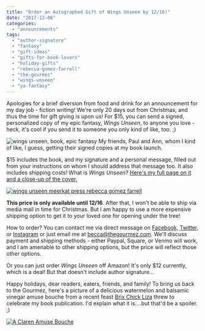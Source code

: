 ```yaml
---
title: "Order an Autographed Gift of Wings Unseen by 12/16!"
date: "2017-12-06"
categories:
  - "announcements"
tags:
  - "author-signature"
  - "fantasy"
  - "gift-ideas"
  - "gifts-for-book-lovers"
  - "holiday-gifts"
  - "rebecca-gomez-farrell"
  - "the-gourmez"
  - "wings-unseen"
  - "ya-fantasy"
---
```


Apologies for a brief diversion from food and drink for an announcement for my day job - fiction writing! We're only 20 days out from Christmas, and thus the time for gift giving is upon us! For $15, you can send a signed, personalized copy of my epic fantasy, _Wings Unseen_, to anyone you love - heck, it's cool if you send it to someone you only kind of like, too. ;)




<div class="caption">

![wings unseen, book, epic fantasy](http://s3.amazonaws.com/thegourmez-wpmedia/2017/12/Octopus-Launch-15.jpg) My friends, Paul and Ann, whom I kind of like, I guess, getting their signed copies at my book launch.</div>


$15 includes the book, and my signature and a personal message, filled out from your instructions on whom I should address that message too. It also includes shipping costs! What is _Wings Unseen_? [Here's my full page on it and a close-up of the cover.](http://www.rebeccagomezfarrell.com/creative-works/wings-unseen/)

[![wings unseen meerkat press rebecca gomez farrell](http://s3.amazonaws.com/thegourmez-wpmedia/2017/05/WIngsUnseenFlyer-338x500.jpg)](http://s3.amazonaws.com/thegourmez-wpmedia/2017/05/WIngsUnseenFlyer.jpg)

**This price is only available until 12/16**. After that, I won't be able to ship via media mail in time for Christmas. But I am happy to use a more expensive shipping option to get it to your loved one for opening under the tree!

How to order? You can contact me via direct message on [Facebook,](https://www.facebook.com/thegourmez) [Twitter,](https://twitter.com/thegourmez) or [Instagram](https://www.instagram.com/thegourmez/) or just email me at [becca@thegourmez.com](mailto:becca@thegourmez.com). We'll discuss payment and shipping methods - either Paypal, Square, or Venmo will work, and I am amenable to other shipping options, but the price will reflect those other options.

Or you can just order _Wings Unseen_ off Amazon! It's only $12 currently, which is a deal! But that doesn't include author signature...

Happy holidays, dear readers, eaters, friends, and family! To bring us back to the Gourmez, here's a picture of a delicious watermelon and balsamic vinegar amuse bouche from a recent feast [Brix Chick Liza](http://www.brixchicks.com/) threw to celebrate my book publication. I'd explain what it is....but that'd be a spoiler. ;)

[![A Claren Amuse Bouche](http://s3.amazonaws.com/thegourmez-wpmedia/2017/12/IMG_20171008_175712085-500x500.jpg)](http://s3.amazonaws.com/thegourmez-wpmedia/2017/12/IMG_20171008_175712085.jpg)

